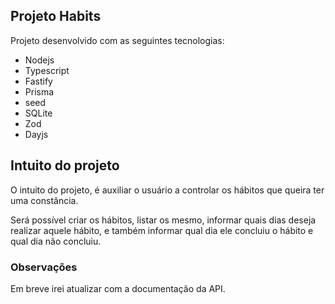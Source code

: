## Projeto Habits
Projeto desenvolvido com as seguintes tecnologias:

- Nodejs
- Typescript
- Fastify
- Prisma
- seed
- SQLite
- Zod
- Dayjs

## Intuito do projeto
O intuito do projeto, é auxiliar o usuário a controlar os hábitos que queira ter uma constância.

Será possível criar os hábitos, listar os mesmo, informar quais dias deseja realizar aquele hábito, e também informar qual dia ele concluiu o hábito e qual dia não concluiu.



### Observações
Em breve irei atualizar com a documentação da API.